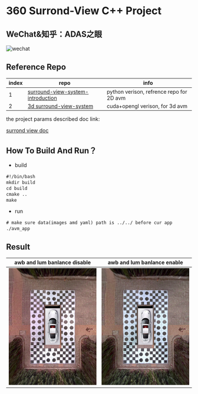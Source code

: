 # 360 Surrond-View C++ Project
## WeChat&知乎：ADAS之眼

![wechat](./doc/wechat.png)

## Reference Repo

|index|repo|info|
|----|----|----|
|1|[surround-view-system-introduction](https://github.com/neozhaoliang/surround-view-system-introduction)|python verison, refrence repo for 2D avm|
|2|[3d surround-view-system](https://github.com/SokratG/Surround-View)|cuda+opengl verison, for 3d avm|

the project params described doc link:

[surrond view doc](https://github.com/neozhaoliang/surround-view-system-introduction/blob/master/doc/en.md)

## How To Build And Run？
* build

```
#!/bin/bash
mkdir build
cd build 
cmake ..
make
```
* run

```
# make sure data(images amd yaml) path is ../../ before cur app
./avm_app
```
## Result
|awb and lum banlance disable|awb and lum banlance enable|
|----|----|
|![no banlance](./images/result/ADAS_EYES_360_VIEW_AWB_DISABLE.png)|![banlance](./images/result/ADAS_EYES_360_VIEW_AWB_ENABLE.png)|
